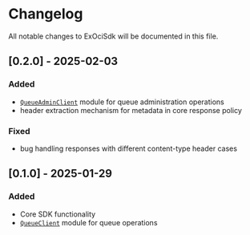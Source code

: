 # Changelog
All notable changes to ExOciSdk will be documented in this file.

## [0.2.0] - 2025-02-03
### Added
- [`QueueAdminClient`](queue_admin_client.md) module for queue administration operations
- header extraction mechanism for metadata in core response policy

### Fixed
- bug handling responses with different content-type header cases

## [0.1.0] - 2025-01-29
### Added
- Core SDK functionality
- [`QueueClient`](queue_client.md) module for queue operations

